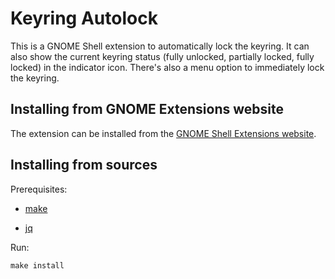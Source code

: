 Keyring Autolock
================

This is a GNOME Shell extension to automatically lock the keyring. It can also show the
current keyring status (fully unlocked, partially locked, fully locked) in the indicator
icon. There's also a menu option to immediately lock the keyring.


Installing from GNOME Extensions website
----------------------------------------

The extension can be installed from the [GNOME Shell Extensions
website](https://extensions.gnome.org/extension/6846/keyring-autolock/).


Installing from sources
-----------------------

Prerequisites:

  - [make](https://www.gnu.org/software/make/)

  - [jq](https://stedolan.github.io/jq/)

Run:

    make install


